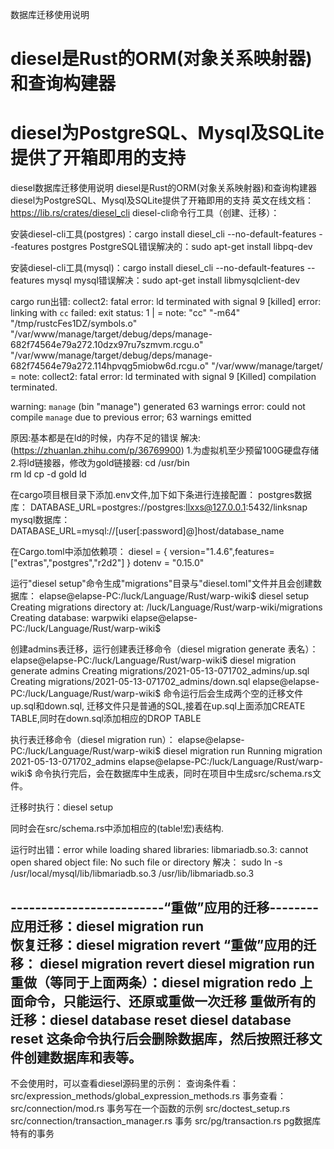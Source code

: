 数据库迁移使用说明

# diesel是Rust的ORM(对象关系映射器)和查询构建器
# diesel为PostgreSQL、Mysql及SQLite提供了开箱即用的支持

diesel数据库迁移使用说明
diesel是Rust的ORM(对象关系映射器)和查询构建器
diesel为PostgreSQL、Mysql及SQLite提供了开箱即用的支持
英文在线文档：https://lib.rs/crates/diesel_cli
diesel-cli命令行工具（创建、迁移）：

安装diesel-cli工具(postgres)：cargo install diesel_cli --no-default-features --features postgres
PostgreSQL错误解决的：sudo apt-get install libpq-dev

安装diesel-cli工具(mysql)：cargo install diesel_cli --no-default-features --features mysql
mysql错误解决：sudo apt-get install libmysqlclient-dev

cargo run出错: collect2: fatal error: ld terminated with signal 9 [killed]
error: linking with `cc` failed: exit status: 1
  |
  = note: "cc" "-m64" "/tmp/rustcFes1DZ/symbols.o" "/var/www/manage/target/debug/deps/manage-682f74564e79a272.10dzx97ru7szmvm.rcgu.o" "/var/www/manage/target/debug/deps/manage-682f74564e79a272.114hpvqg5miobw6d.rcgu.o" "/var/www/manage/target/
  = note: collect2: fatal error: ld terminated with signal 9 [Killed]
          compilation terminated.
          

warning: `manage` (bin "manage") generated 63 warnings
error: could not compile `manage` due to previous error; 63 warnings emitted
 
原因:基本都是在ld的时候，内存不足的错误
解决:     (https://zhuanlan.zhihu.com/p/36769900)
    1.为虚拟机至少预留100G硬盘存储
    2.将ld链接器，修改为gold链接器: 
                                cd /usr/bin    
                                rm ld
                                cp -d gold ld

在cargo项目根目录下添加.env文件,加下如下条进行连接配置：
postgres数据库：
DATABASE_URL=postgres://postgres:llxxs@127.0.0.1:5432/linksnap
mysql数据库：
DATABASE_URL=mysql://[user[:password]@]host/database_name

在Cargo.toml中添加依赖项：
diesel = { version="1.4.6",features=["extras","postgres","r2d2"] }
dotenv = "0.15.0"

运行"diesel setup"命令生成"migrations"目录与"diesel.toml"文件并且会创建数据库：
elapse@elapse-PC:/luck/Language/Rust/warp-wiki$ diesel setup
Creating migrations directory at: /luck/Language/Rust/warp-wiki/migrations
Creating database: warpwiki
elapse@elapse-PC:/luck/Language/Rust/warp-wiki$

创建admins表迁移，运行创建表迁移命令（diesel migration generate 表名）：
elapse@elapse-PC:/luck/Language/Rust/warp-wiki$ diesel migration generate admins
Creating migrations/2021-05-13-071702_admins/up.sql
Creating migrations/2021-05-13-071702_admins/down.sql
elapse@elapse-PC:/luck/Language/Rust/warp-wiki$ 
命令运行后会生成两个空的迁移文件up.sql和down.sql,
迁移文件只是普通的SQL,接着在up.sql上面添加CREATE TABLE,同时在down.sql添加相应的DROP TABLE

执行表迁移命令（diesel migration run）：
elapse@elapse-PC:/luck/Language/Rust/warp-wiki$ diesel migration run
Running migration 2021-05-13-071702_admins
elapse@elapse-PC:/luck/Language/Rust/warp-wiki$
命令执行完后，会在数据库中生成表，同时在项目中生成src/schema.rs文件。


迁移时执行：diesel setup

同时会在src/schema.rs中添加相应的(table!宏)表结构.


运行时出错：error while loading shared libraries: libmariadb.so.3: cannot open shared object file: No such file or directory
解决： sudo ln -s /usr/local/mysql/lib/libmariadb.so.3 /usr/lib/libmariadb.so.3

-------------------------“重做”应用的迁移--------
应用迁移：diesel migration run  
恢复迁移：diesel migration revert
“重做”应用的迁移：
          diesel migration revert
          diesel migration run
重做（等同于上面两条）：diesel migration redo
上面命令，只能运行、还原或重做一次迁移
重做所有的迁移：diesel database reset 
diesel database reset 这条命令执行后会删除数据库，然后按照迁移文件创建数据库和表等。
-----------------------------------------------

不会使用时，可以查看diesel源码里的示例：
查询条件看：src/expression_methods/global_expression_methods.rs
事务查看：
    src/connection/mod.rs  事务写在一个函数的示例
    src/doctest_setup.rs
    src/connection/transaction_manager.rs  事务
    src/pg/transaction.rs   pg数据库特有的事务